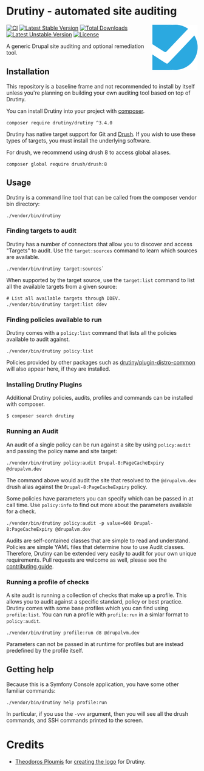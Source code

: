 # Drutiny - automated site auditing

<img src="https://github.com/drutiny/drutiny/raw/3.2.x/assets/logo.png" alt="Drutiny logo" align="right"/>

[![CI](https://github.com/drutiny/drutiny/actions/workflows/ci.yml/badge.svg?branch=3.4.x&event=push)](https://github.com/drutiny/drutiny/actions/workflows/ci.yml)
[![Latest Stable Version](https://poser.pugx.org/drutiny/drutiny/v/stable)](https://packagist.org/packages/drutiny/drutiny)
[![Total Downloads](https://poser.pugx.org/drutiny/drutiny/downloads)](https://packagist.org/packages/drutiny/drutiny)
[![Latest Unstable Version](https://poser.pugx.org/drutiny/drutiny/v/unstable)](https://packagist.org/packages/drutiny/drutiny)
[![License](https://poser.pugx.org/drutiny/drutiny/license)](https://packagist.org/packages/drutiny/drutiny)

A generic Drupal site auditing and optional remediation tool.

## Installation

This repository is a baseline frame and not recommended to install by itself
unless you're planning on building your own auditing tool based on top of Drutiny.

You can install Drutiny into your project with [composer](https://getcomposer.org).

    composer require drutiny/drutiny ^3.4.0

Drutiny has native target support for Git and [Drush](http://docs.drush.org/en/master/).
If you wish to use these types of targets, you must install the underlying software.

For drush, we recommend using drush 8 to access global aliases.

    composer global require drush/drush:8

## Usage

Drutiny is a command line tool that can be called from the composer vendor bin directory:

    ./vendor/bin/drutiny

### Finding targets to audit

Drutiny has a number of connectors that allow you to discover and access "Targets"
to audit. Use the `target:sources` command to learn which sources are available.

    ./vendor/bin/drutiny target:sources`

When supported by the target source, use the `target:list` command to list all
the available targets from a given source:

    # List all available targets through DDEV.
    ./vendor/bin/drutiny target:list ddev

### Finding policies available to run

Drutiny comes with a `policy:list` command that lists all the policies available to audit against.

    ./vendor/bin/drutiny policy:list

Policies provided by other packages such as [drutiny/plugin-distro-common](https://github.com/drutiny/plugin-distro-common) will also appear here, if they are installed.

### Installing Drutiny Plugins

Additional Drutiny policies, audits, profiles and commands can be installed with composer.

    $ composer search drutiny

### Running an Audit

An audit of a single policy can be run against a site by using `policy:audit` and passing the policy name and site target:

    ./vendor/bin/drutiny policy:audit Drupal-8:PageCacheExpiry @drupalvm.dev

The command above would audit the site that resolved to the `@drupalvm.dev` drush alias against the `Drupal-8:PageCacheExpiry` policy.

Some policies have parameters you can specify which can be passed in at call time. Use `policy:info` to find out more about the parameters available for a check.

    ./vendor/bin/drutiny policy:audit -p value=600 Drupal-8:PageCacheExpiry @drupalvm.dev

Audits are self-contained classes that are simple to read and understand. Policies are simple YAML files that determine how to use Audit classes. Therefore, Drutiny can be extended very easily to audit for your own unique requirements. Pull requests are welcome as well, please see the [contributing guide](https://drutiny.github.io/2.3.x/CONTRIBUTING/).

### Running a profile of checks

A site audit is running a collection of checks that make up a profile. This allows you to audit against a specific standard, policy or best practice. Drutiny comes with some base profiles which you can find using `profile:list`. You can run a profile with `profile:run` in a simlar format to `policy:audit`.

    ./vendor/bin/drutiny profile:run d8 @drupalvm.dev

Parameters can not be passed in at runtime for profiles but are instead predefined by the profile itself.

## Getting help

Because this is a Symfony Console application, you have some other familiar commands:

    ./vendor/bin/drutiny help profile:run

In particular, if you use the `-vvv` argument, then you will see all the drush commands, and SSH commands printed to the screen.

# Credits

-   [Theodoros Ploumis](https://github.com/theodorosploumis) for [creating the logo](https://github.com/drutiny/drutiny/issues/79) for Drutiny.
